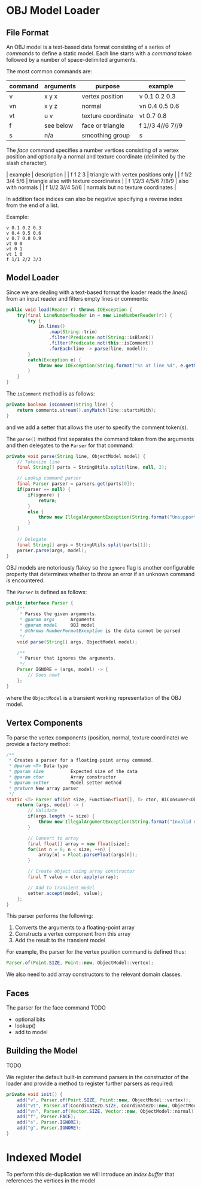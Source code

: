 # OBJ Model Loader

## File Format

An OBJ model is a text-based data format consisting of a series of *commands* to define a static model.
Each line starts with a *command token* followed by a number of space-delimited arguments.

The most common commands are:

| command 	| arguments 	| purpose 				| example 			|
| -------   | ---------		| -------				| -------			|
| v 	  	| x y x	  		| vertex position		| v 0.1 0.2 0.3 	|
| vn		| x y z			| normal				| vn 0.4 0.5 0.6	|
| vt		| u v			| texture coordinate	| vt 0.7 0.8		|
| f			| see below		| face or triangle		| f 1//3 4//6 7//9	|
| s			| n/a			| smoothing group		| s					|

The *face* command specifies a number vertices consisting of a vertex position and optionally a normal and texture coordinate (delimited by the slash character).

| example 				| description 								|
| f 1 2 3				| triangle with vertex positions only 		|
| f 1/2 3/4 5/6			| triangle also with texture coordinates 	|
| f 1/2/3 4/5/6 7/8/9	| also with normals 						|
| f 1//2 3//4 5//6		| normals but no texture coordinates 		|

In addition face indices can also be negative specifying a reverse index from the end of a list.

Example:
```
v 0.1 0.2 0.3
v 0.4 0.5 0.6
v 0.7 0.8 0.9
vt 0 0
vt 0 1
vt 1 0
f 1/1 2/2 3/3
```

## Model Loader

Since we are dealing with a text-based format the loader reads the *lines()* from an input reader and filters empty lines or comments:

```java
public void load(Reader r) throws IOException {
	try(final LineNumberReader in = new LineNumberReader(r)) {
		try {
			in.lines()
				.map(String::trim)
				.filter(Predicate.not(String::isBlank))
				.filter(Predicate.not(this::isComment))
				.forEach(line -> parse(line, model));
		}
		catch(Exception e) {
			throw new IOException(String.format("%s at line %d", e.getMessage(), in.getLineNumber()), e);
		}
	}
}
```

The `isComment` method is as follows:

```java
private boolean isComment(String line) {
	return comments.stream().anyMatch(line::startsWith);
}
```

and we add a setter that allows the user to specify the comment token(s).

The `parse()` method first separates the command token from the arguments and then delegates to the `Parser` for that command:

```java
private void parse(String line, ObjectModel model) {
	// Tokenize line
	final String[] parts = StringUtils.split(line, null, 2);

	// Lookup command parser
	final Parser parser = parsers.get(parts[0]);
	if(parser == null) {
		if(ignore) {
			return;
		}
		else {
			throw new IllegalArgumentException(String.format("Unsupported OBJ command: [%s]", parts[0]));
		}
	}

	// Delegate
	final String[] args = StringUtils.split(parts[1]);
	parser.parse(args, model);
}
```

OBJ models are notoriously flakey so the `ignore` flag is another configurable property that determines whether to throw an error if an unknown command is encountered.

The `Parser` is defined as follows:

```java
public interface Parser {
	/**
	 * Parses the given arguments.
	 * @param args 		Arguments
	 * @param model		OBJ model
	 * @throws NumberFormatException is the data cannot be parsed
	 */
	void parse(String[] args, ObjectModel model);

	/**
	 * Parser that ignores the arguments.
	 */
	Parser IGNORE = (args, model) -> {
		// Does nowt
	};
}
```

where the `ObjectModel` is a transient working representation of the OBJ model.

## Vertex Components

To parse the vertex components (position, normal, texture coordinate) we provide a factory method:

```java
/**
 * Creates a parser for a floating-point array command.
 * @param <T> Data-type
 * @param size			Expected size of the data
 * @param ctor			Array constructor
 * @param setter		Model setter method
 * @return New array parser
 */
static <T> Parser of(int size, Function<float[], T> ctor, BiConsumer<ObjectModel, T> setter) {
	return (args, model) -> {
		// Validate
		if(args.length != size) {
			throw new IllegalArgumentException(String.format("Invalid number of tokens: expected=%d actual=%d", size, args.length));
		}

		// Convert to array
		final float[] array = new float[size];
		for(int n = 0; n < size; ++n) {
			array[n] = Float.parseFloat(args[n]);
		}

		// Create object using array constructor
		final T value = ctor.apply(array);

		// Add to transient model
		setter.accept(model, value);
	};
}
```

This parser performs the following:
1. Converts the arguments to a floating-point array
2. Constructs a vertex component from this array
3. Add the result to the transient model

For example, the parser for the vertex position command is defined thus:

```java
Parser.of(Point.SIZE, Point::new, ObjectModel::vertex);
```

We also need to add array constructors to the relevant domain classes.

## Faces

The parser for the face command 
TODO
- optional bits
- lookup()
- add to model

## Building the Model

TODO

We register the default built-in command parsers in the constructor of the loader and provide a method to register further parsers as required:

```java
private void init() {
	add("v", Parser.of(Point.SIZE, Point::new, ObjectModel::vertex));
	add("vt", Parser.of(Coordinate2D.SIZE, Coordinate2D::new, ObjectModel::coord));
	add("vn", Parser.of(Vector.SIZE, Vector::new, ObjectModel::normal));
	add("f", Parser.FACE);
	add("s", Parser.IGNORE);
	add("g", Parser.IGNORE);
}
```

# Indexed Model



To perform this de-duplication we will introduce an _index buffer_ that references the vertices in the model
